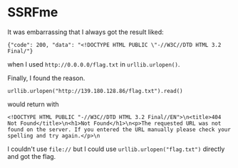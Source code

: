 # SSRFme
It was embarrassing that I always got the result liked:  
```
{"code": 200, "data": "<!DOCTYPE HTML PUBLIC \"-//W3C//DTD HTML 3.2 Final/"}
```
when I used `http://0.0.0.0/flag.txt` in `urllib.urlopen()`.  

Finally, I found the reason.  
```
urllib.urlopen("http://139.180.128.86/flag.txt").read()
```
would return with
```
<!DOCTYPE HTML PUBLIC "-//W3C//DTD HTML 3.2 Final//EN">\n<title>404 Not Found</title>\n<h1>Not Found</h1>\n<p>The requested URL was not found on the server. If you entered the URL manually please check your spelling and try again.</p>\n
```

I couldn't use `file://` but I could use `urllib.urlopen("flag.txt")` directly and got the flag.
